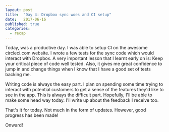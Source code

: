 ```yaml
---
layout: post
title:  "Day 4: Dropbox sync woes and CI setup"
date:   2017-06-16
published: true
categories:
  - recap
---
```


Today, was a productive day. I was able to setup CI on the awesome circleci.com website.
I wrote a few tests for the sync code which would interact with Dropbox. A very important
lesson that I learnt early on is: Keep your critical piece of code well tested.
Also, it gives me great confidence to jump in and change things when I know that I have a good
set of tests backing me.

Writing code is always the easy part. I plan on spending some time trying to interact with potential
customers to get a sense of the features they'd like to see in the app. This is always the difficult part.
Hopefully, I'll be able to make some head way today. I'll write up about the feedback I receive too.

That's it for today. Not much in the form of updates. However, good progress has been made!

Onward!
